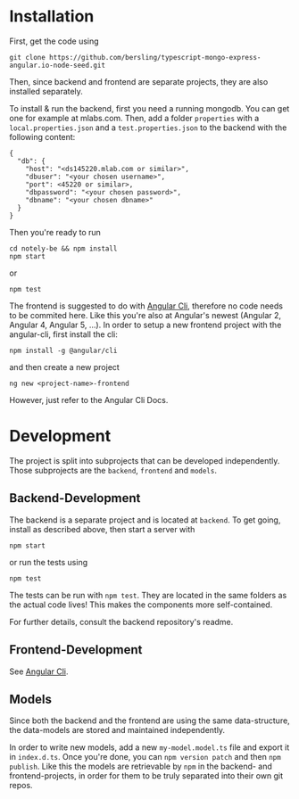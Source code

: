 # Installation

First, get the code using

```
git clone https://github.com/bersling/typescript-mongo-express-angular.io-node-seed.git
```

Then, since backend and frontend are separate projects,
they are also installed separately.

To install & run the backend, first you need a running mongodb.
You can get one for example at mlabs.com.
Then, add a folder `properties` with a `local.properties.json` and a `test.properties.json` to the backend with the following content:

```
{
  "db": {
    "host": "<ds145220.mlab.com or similar>",
    "dbuser": "<your chosen username>",
    "port": <45220 or similar>,
    "dbpassword": "<your chosen password>",
    "dbname": "<your chosen dbname>"
  }
}
```

Then you're ready to run
```
cd notely-be && npm install
npm start
```
or
```
npm test
```

The frontend is suggested to do with [Angular Cli](https://github.com/angular/angular-cli), therefore no code
needs to be commited here. Like this you're also at Angular's newest (Angular 2, Angular 4, Angular 5, ...). In order to setup a new frontend project
with the angular-cli, first install the cli:
```
npm install -g @angular/cli
```

and then create a new project
```
ng new <project-name>-frontend
```

However, just refer to the Angular Cli Docs.


# Development

The project is split into subprojects that can be developed independently.
Those subprojects are the `backend`, `frontend` and
`models`.

## Backend-Development
The backend is a separate project and is located at `backend`.
To get going, install as described above, then start a server with
```
npm start
```
or run the tests using
```
npm test
```

The tests can be run with `npm test`.
They are located in the same folders as the actual code lives!
This makes the components more self-contained.

For further details, consult the backend repository's readme.

## Frontend-Development
See [Angular Cli](https://github.com/angular/angular-cli).


## Models
Since both the backend and the frontend are using the same data-structure,
the data-models are stored and maintained independently.

In order to write new models, add a new `my-model.model.ts` file and
export it in `index.d.ts`. Once you're done, you can `npm version patch`
and then `npm publish`. Like this the models are retrievable by `npm`
in the backend- and frontend-projects, in order for them to be truly separated into their own git repos.
